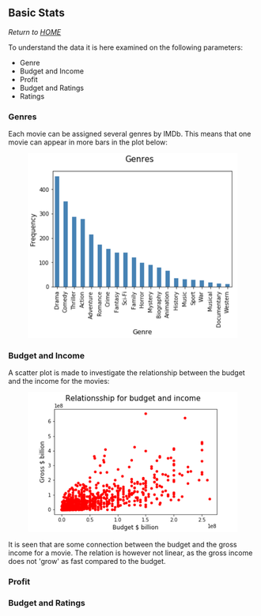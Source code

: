 ## Basic Stats
*Return to [HOME](https://lauramarott.github.io/SocialGraphs/)*

To understand the data it is here examined on the following parameters:
* Genre
* Budget and Income
* Profit 
* Budget and Ratings
* Ratings

### Genres

Each movie can be assigned several genres by IMDb. This means that one movie can appear in more bars in the plot below:

<figure style="text-align: center;">
  <img src="./images/genres_bar.png" width="500" alt="Genre frequency"/>
</figure>

### Budget and Income

A scatter plot is made to investigate the relationship between the budget and the income for the movies:

<figure style="text-align: center;">
  <img src="./images/budget_income.png" width="500" alt="Genre frequency"/>
</figure>

It is seen that are some connection between the budget and the gross income for a movie. The relation is however not linear, as the gross income does not 'grow' as fast compared to the budget.

### Profit

### Budget and Ratings


